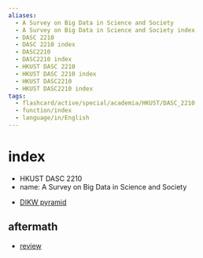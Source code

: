 ```yaml
---
aliases:
  - A Survey on Big Data in Science and Society
  - A Survey on Big Data in Science and Society index
  - DASC 2210
  - DASC 2210 index
  - DASC2210
  - DASC2210 index
  - HKUST DASC 2210
  - HKUST DASC 2210 index
  - HKUST DASC2210
  - HKUST DASC2210 index
tags:
  - flashcard/active/special/academia/HKUST/DASC_2210
  - function/index
  - language/in/English
---
```


# index

- HKUST DASC 2210
- name: A Survey on Big Data in Science and Society

<!-- list separator -->

- [DIKW pyramid](../../../../general/DIKW%20pyramid.md)

## aftermath

- [review](review.md)
